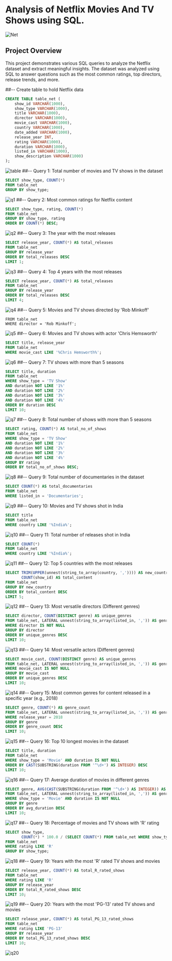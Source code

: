 # Analysis of Netflix Movies And TV Shows using SQL.
![Net](https://github.com/VBBBBBB/Netflix_SQL_Annalysis./blob/main/download.jpeg)

## Project Overview

This project demonstrates various SQL queries to analyze the Netflix dataset and extract meaningful insights. The dataset was analyzed using SQL to answer questions such as the most common ratings, top directors, release trends, and more.


##-- Create table to hold Netflix data
```sql
CREATE TABLE table_net (
    show_id VARCHAR(1000),
    show_type VARCHAR(1000),
    title VARCHAR(1000),
    director VARCHAR(1000),
    movie_cast VARCHAR(1000),
    country VARCHAR(1000),
    date_added VARCHAR(1000),
    release_year INT,
    rating VARCHAR(1000),
    duration VARCHAR(1000),
    listed_in VARCHAR(1000),
    show_description VARCHAR(1000)
);
```
![table](https://github.com/VBBBBBB/Netflix_SQL_Annalysis./blob/main/table.png)
##-- Query 1: Total number of movies and TV shows in the dataset
```sql
SELECT show_type, COUNT(*) 
FROM table_net 
GROUP BY show_type;
```
![q1](https://github.com/VBBBBBB/Netflix_SQL_Annalysis./blob/main/1.png)
##-- Query 2: Most common ratings for Netflix content
```sql
SELECT show_type, rating, COUNT(*) 
FROM table_net 
GROUP BY show_type, rating
ORDER BY COUNT(*) DESC;
```
![q2](https://github.com/VBBBBBB/Netflix_SQL_Annalysis./blob/main/2.png)
##-- Query 3: The year with the most releases
```sql
SELECT release_year, COUNT(*) AS total_releases
FROM table_net
GROUP BY release_year
ORDER BY total_releases DESC
LIMIT 1;
```
![q3](https://github.com/VBBBBBB/Netflix_SQL_Annalysis./blob/main/3.png)
##-- Query 4: Top 4 years with the most releases
```sql
SELECT release_year, COUNT(*) AS total_releases
FROM table_net
GROUP BY release_year
ORDER BY total_releases DESC
LIMIT 4;
```
![q4](https://github.com/VBBBBBB/Netflix_SQL_Annalysis./blob/main/4.png)
##-- Query 5: Movies and TV shows directed by 'Rob Minkoff'
```sqlSELECT title, director 
FROM table_net
WHERE director = 'Rob Minkoff';
```
![q5](https://github.com/VBBBBBB/Netflix_SQL_Annalysis./blob/main/5.png)
##-- Query 6: Movies and TV shows with actor 'Chris Hemsworth'
```sql
SELECT title, release_year 
FROM table_net
WHERE movie_cast LIKE '%Chris Hemsworth%';
```
![q6](https://github.com/VBBBBBB/Netflix_SQL_Annalysis./blob/main/6.png)
##-- Query 7: TV shows with more than 5 seasons
```sql
SELECT title, duration 
FROM table_net
WHERE show_type = 'TV Show' 
AND duration NOT LIKE '1%' 
AND duration NOT LIKE '2%' 
AND duration NOT LIKE '3%' 
AND duration NOT LIKE '4%' 
ORDER BY duration DESC
LIMIT 10;
```
![q7](https://github.com/VBBBBBB/Netflix_SQL_Annalysis./blob/main/7.png)
##-- Query 8: Total number of shows with more than 5 seasons
```sql
SELECT rating, COUNT(*) AS total_no_of_shows
FROM table_net
WHERE show_type = 'TV Show'
AND duration NOT LIKE '1%' 
AND duration NOT LIKE '2%' 
AND duration NOT LIKE '3%' 
AND duration NOT LIKE '4%' 
GROUP BY rating
ORDER BY total_no_of_shows DESC;
```
![q8](https://github.com/VBBBBBB/Netflix_SQL_Annalysis./blob/main/8.png)
##-- Query 9: Total number of documentaries in the dataset
```sql
SELECT COUNT(*) AS total_documentaries
FROM table_net
WHERE listed_in = 'Documentaries';
```
![q9](https://github.com/VBBBBBB/Netflix_SQL_Annalysis./blob/main/9.png)
##-- Query 10: Movies and TV shows shot in India
```sql
SELECT title 
FROM table_net 
WHERE country LIKE '%India%';
```
![q10](https://github.com/VBBBBBB/Netflix_SQL_Annalysis./blob/main/10.png)
##-- Query 11: Total number of releases shot in India
```sql
SELECT COUNT(*) 
FROM table_net 
WHERE country LIKE '%India%';
```
![q11](https://github.com/VBBBBBB/Netflix_SQL_Annalysis./blob/main/11.png)
##-- Query 12: Top 5 countries with the most releases
```sql
SELECT TRIM(UPPER(unnest(string_to_array(country, ',')))) AS new_country,
       COUNT(show_id) AS total_content
FROM table_net
GROUP BY new_country
ORDER BY total_content DESC
LIMIT 5;
```
![q12](https://github.com/VBBBBBB/Netflix_SQL_Annalysis./blob/main/12.png)
##-- Query 13: Most versatile directors (Different genres)
```sql
SELECT director, COUNT(DISTINCT genre) AS unique_genres
FROM table_net, LATERAL unnest(string_to_array(listed_in, ',')) AS genre
WHERE director IS NOT NULL
GROUP BY director
ORDER BY unique_genres DESC
LIMIT 10;
```
![q13](https://github.com/VBBBBBB/Netflix_SQL_Annalysis./blob/main/13.png)
##-- Query 14: Most versatile actors (Different genres)
```sql
SELECT movie_cast, COUNT(DISTINCT genre) AS unique_genres
FROM table_net, LATERAL unnest(string_to_array(listed_in, ',')) AS genre
WHERE movie_cast IS NOT NULL
GROUP BY movie_cast
ORDER BY unique_genres DESC
LIMIT 10;
```
![q14](https://github.com/VBBBBBB/Netflix_SQL_Annalysis./blob/main/14.png)
##-- Query 15: Most common genres for content released in a specific year (e.g., 2018)
```sql
SELECT genre, COUNT(*) AS genre_count
FROM table_net, LATERAL unnest(string_to_array(listed_in, ',')) AS genre
WHERE release_year = 2018
GROUP BY genre
ORDER BY genre_count DESC
LIMIT 10;
```
![q15](https://github.com/VBBBBBB/Netflix_SQL_Annalysis./blob/main/15.png)
##-- Query 16: Top 10 longest movies in the dataset
```sql
SELECT title, duration
FROM table_net
WHERE show_type = 'Movie' AND duration IS NOT NULL
ORDER BY CAST(SUBSTRING(duration FROM '^\d+') AS INTEGER) DESC
LIMIT 10;
```
![q16](https://github.com/VBBBBBB/Netflix_SQL_Annalysis./blob/main/16.png)
##-- Query 17: Average duration of movies in different genres
```sql
SELECT genre, AVG(CAST(SUBSTRING(duration FROM '^\d+') AS INTEGER)) AS avg_duration
FROM table_net, LATERAL unnest(string_to_array(listed_in, ',')) AS genre
WHERE show_type = 'Movie' AND duration IS NOT NULL
GROUP BY genre
ORDER BY avg_duration DESC
LIMIT 10;
```
![q17](https://github.com/VBBBBBB/Netflix_SQL_Annalysis./blob/main/17.png)
##-- Query 18: Percentage of movies and TV shows with 'R' rating
```sql
SELECT show_type, 
       COUNT(*) * 100.0 / (SELECT COUNT(*) FROM table_net WHERE show_type = table_net.show_type) AS percentage_R_rating
FROM table_net
WHERE rating LIKE 'R'
GROUP BY show_type;
```
![q18](https://github.com/VBBBBBB/Netflix_SQL_Annalysis./blob/main/18.png)
##-- Query 19: Years with the most 'R' rated TV shows and movies
```sql
SELECT release_year, COUNT(*) AS total_R_rated_shows
FROM table_net
WHERE rating LIKE 'R'
GROUP BY release_year
ORDER BY total_R_rated_shows DESC
LIMIT 10;
```
![q19](https://github.com/VBBBBBB/Netflix_SQL_Annalysis./blob/main/19.png)
##-- Query 20: Years with the most 'PG-13' rated TV shows and movies
```sql
SELECT release_year, COUNT(*) AS total_PG_13_rated_shows
FROM table_net
WHERE rating LIKE 'PG-13'
GROUP BY release_year
ORDER BY total_PG_13_rated_shows DESC
LIMIT 10;
```
![q20](https://github.com/VBBBBBB/Netflix_SQL_Annalysis./blob/main/20.png)

